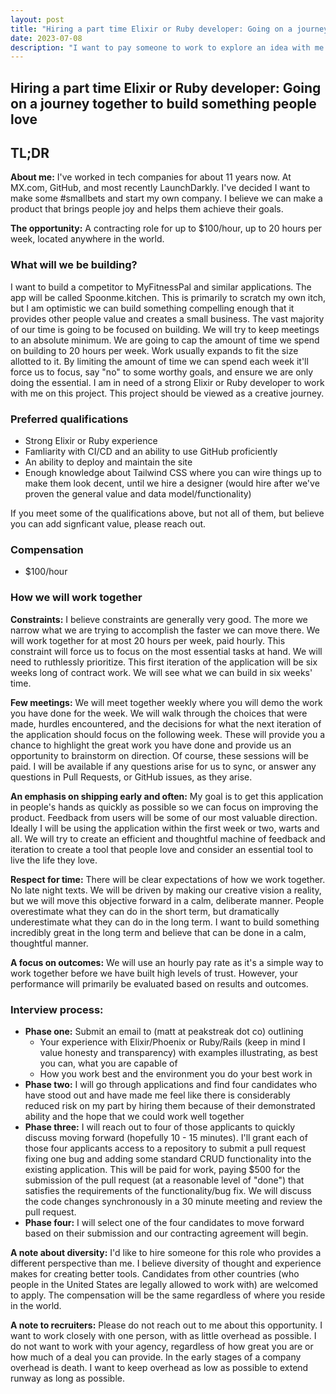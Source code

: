 ```yaml
---
layout: post
title: "Hiring a part time Elixir or Ruby developer: Going on a journey together to build something people love using"
date: 2023-07-08
description: "I want to pay someone to work to explore an idea with me. Do you want to spend 15 - 20 hours per week building something exceptional through iteration?"
---
```


## Hiring a part time Elixir or Ruby developer: Going on a journey together to build something people love

## TL;DR

**About me:** I've worked in tech companies for about 11 years now. At MX.com, GitHub, and most recently LaunchDarkly. I've decided I want to make some #smallbets and start my own company. I believe we can make a product that brings people joy and helps them achieve their goals.

**The opportunity:** A contracting role for up to $100/hour, up to 20 hours per week, located anywhere in the world.

### What will we be building?

I want to build a competitor to MyFitnessPal and similar applications. The app will be called Spoonme.kitchen. This is primarily to scratch my own itch, but I am optimistic we can build something compelling enough that it provides other people value and creates a small business. The vast majority of our time is going to be focused on building. We will try to keep meetings to an absolute minimum. We are going to cap the amount of time we spend on building to 20 hours per week. Work usually expands to fit the size allotted to it. By limiting the amount of time we can spend each week it'll force us to focus, say "no" to some worthy goals, and ensure we are only doing the essential. I am in need of a strong Elixir or Ruby developer to work with me on this project. This project should be viewed as a creative journey.

### Preferred qualifications

- Strong Elixir or Ruby experience
- Famliarity with CI/CD and an ability to use GitHub proficiently
- An ability to deploy and maintain the site
- Enough knowledge about Tailwind CSS where you can wire things up to make them look decent, until we hire a designer (would hire after we've proven the general value and data model/functionality)

If you meet some of the qualifications above, but not all of them, but believe you can add signficant value, please reach out.

### Compensation

- $100/hour

### How we will work together

**Constraints:** I believe constraints are generally very good. The more we narrow what we are trying to accomplish the faster we can move there. We will work together for at most 20 hours per week, paid hourly. This constraint will force us to focus on the most essential tasks at hand. We will need to ruthlessly prioritize. This first iteration of the application will be six weeks long of contract work. We will see what we can build in six weeks' time. 

**Few meetings:** We will meet together weekly where you will demo the work you have done for the week. We will walk through the choices that were made, hurdles encountered, and the decisions for what the next iteration of the application should focus on the following week. These will provide you a chance to highlight the great work you have done and provide us an opportunity to brainstorm on direction. Of course, these sessions will be paid. I will be available if any questions arise for us to sync, or answer any questions in Pull Requests, or GitHub issues, as they arise. 

**An emphasis on shipping early and often:** My goal is to get this application in people's hands as quickly as possible so we can focus on improving the product. Feedback from users will be some of our most valuable direction. Ideally I will be using the application within the first week or two, warts and all. We will try to create an efficient and thoughtful machine of feedback and iteration to create a tool that people love and consider an essential tool to live the life they love. 

**Respect for time:** There will be clear expectations of how we work together. No late night texts. We will be driven by making our creative vision a reality, but we will move this objective forward in a calm, deliberate manner. People overestimate what they can do in the short term, but dramatically underestimate what they can do in the long term. I want to build something incredibly great in the long term and believe that can be done in a calm, thoughtful manner.

**A focus on outcomes:** We will use an hourly pay rate as it's a simple way to work together before we have built high levels of trust. However, your performance will primarily be evaluated based on results and outcomes. 

### Interview process: 

- **Phase one:** Submit an email to (matt at peakstreak dot co) outlining 
  - Your experience with Elixir/Phoenix or Ruby/Rails (keep in mind I value honesty and transparency) with examples illustrating, as best you can, what you are capable of
  - How you work best and the environment you do your best work in
- **Phase two:** I will go through applications and find four candidates who have stood out and have made me feel like there is considerably reduced risk on my part by hiring them because of their demonstrated ability and the hope that we could work well together
- **Phase three:** I will reach out to four of those applicants to quickly discuss moving forward (hopefully 10 - 15 minutes). I'll grant each of those four applicants access to a repository to submit a pull request fixing one bug and adding some standard CRUD functionality into the existing application. This will be paid for work, paying $500 for the submission of the pull request (at a reasonable level of "done") that satisfies the requirements of the functionality/bug fix. We will discuss the code changes synchronously in a 30 minute meeting and review the pull request.
- **Phase four:** I will select one of the four candidates to move forward based on their submission and our contracting agreement will begin. 

**A note about diversity:** I'd like to hire someone for this role who provides a different perspective than me. I believe diversity of thought and experience makes for creating better tools. Candidates from other countries (who people in the United States are legally allowed to work with) are welcomed to apply. The compensation will be the same regardless of where you reside in the world. 

**A note to recruiters:** Please do not reach out to me about this opportunity. I want to work closely with one person, with as little overhead as possible. I do not want to work with your agency, regardless of how great you are or how much of a deal you can provide. In the early stages of a company overhead is death. I want to keep overhead as low as possible to extend runway as long as possible.
